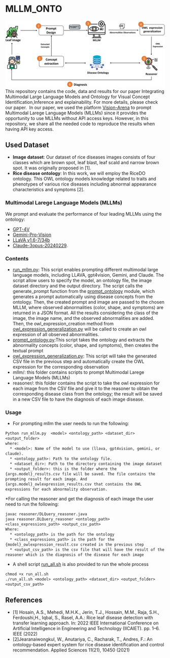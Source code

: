 # MLLM_ONTO
![Alt Text](https://github.com/anonymousUserblanked/MLLM_ONTO/blob/main/framework.PNG)
This repository contains the code, data and results for our paper Integrating Multimodal Large Language Models and Ontology for Visual Concept Identification,Inference and explainability.
For more details, please check our paper. 
In our paper, we used the platform  [Vision-Arena](https://huggingface.co/spaces/WildVision/vision-arena) to prompt Multimodal Larege Language Models (MLLMs) since it provides the opportunity to use MLLMs without API access keys.
However, in this repository, we share all the needed code to reproduce the results when having API key access.

## Used Dataset
* **Image dataset**: Our dataset of rice diseases images consists of four classes which are brown spot, leaf blast, leaf scald and narrow brown spot. It was originally proposed in [1].
* **Rice disease ontology**: In this work, we will employ the RiceDO ontology. This OWL ontology models knowledge related to traits and phenotypes of various rice diseases including abnormal appearance characteristics and symptoms [2].
### Multimodal Larege Language Models (MLLMs)
We prompt and evaluate the performance of four leading MLLMs using the ontology: 
* [GPT-4V](https://openai.com/index/gpt-4v-system-card)
* [Gemini-Pro-Vision](https://cloud.google.com/vertex-ai/generative-ai/docs/model-reference/gemini#gemini-pro-vision)
* [LLaVA v1.6-7/34b](https://huggingface.co/liuhaotian/llava-v1.6-34b)
* [Claude-3opus-20240229](https://www.anthropic.com/claude).
### Contents
* [run_mllm.py](https://github.com/anonymousUserblanked/MLLM_ONTO/blob/main/run_mllm.py): This script enables prompting different multimodal large language models, including LLAVA, gpt4vision, Gemini, and Claude. The script allow users to specify the model, an ontology file, the image dataset directory and the output directory. The script calls the generate_prompt function from the [prompt_ontology](https://github.com/anonymousUserblanked/MLLM_ONTO/blob/main/prompt_ontology.py) module, which generates a prompt automatically using disease concepts from the ontology. Then, the created prompt and image are passed to the chosen MLLM, where observed abnormalities (color, shape, and symptoms) are returned in a JSON format. All the results considering the class of the image, the image name, and the observed abnormalities are added. Then, the owl_expression_creation method from [owl_expression_generalization.py](https://github.com/anonymousUserblanked/MLLM_ONTO/blob/main/owl_expression_generalization.py)  will be called to create an owl expression of all observed abnormalities.
* [prompt_ontology.py](https://github.com/anonymousUserblanked/MLLM_ONTO/blob/main/prompt_ontology.py):This script takes the ontology and extracts the abnormality concepts (color, shape, and symptoms), then creates the textual prompt 
* [owl_expression_generalization.py](https://github.com/anonymousUserblanked/MLLM_ONTO/blob/main/owl_expression_generalization.py): This script will take the generated CSV file in the previous step and automatically create the OWL expression for the corresponding observation
* mllm/: this folder contains scripts to prompt Multimodal Larege Language Models (MLLMs) 
* reasoner/: this folder contains the script to take the owl expression for each image from the CSV file and give it to the reasoner to obtain the corresponding disease class from the ontology; the result will be saved in a new CSV file to have the diagnosis of each image disease.
### Usage
* For prompting mllm the user needs to run the following:
```
Python run_mllm.py  <model> <ontology_path> <dataset_dir> <output_folder> 
where:
  * <model>: Name of the model to use (llava, gpt4vision, gemini, or claude).
  * <ontology_path>: Path to the ontology file.
  * <dataset_dir>: Path to the directory containing the image dataset
  * <output_folder>: this is the folder where the {args.model}_results.csv file will be saved. The file contains the prompting result for each image. And {args.model}_owlexpression_results.csv that contains the OWL expressions for each abnormality observation.
```
*For calling the reasoner and get the diagnosis of each image the user need to run the following:
```
javac reasoner/DLQuery_reasoner.java
java reasoner.DLQuery_reasoner <ontology_path> <class_expressions_path> <output_csv_path>
Where:
  * <ontology_path> is the path for the ontology 
  * <class_expressions_path> is the path for the {model}_owlexpression_result.csv created in the previous step
  * <output_csv_path> is the csv file that will have the result of the reasoner which is the diagnosis of the disease for each image
```
* A shell script [run_all.sh](https://github.com/anonymousUserblanked/MLLM_ONTO/blob/main/run_all.sh) is also provided to run the whole process

```
chmod +x run_all.sh
./run_all.sh <model> <ontology_path> <dataset_dir> <output_folder> <output_csv_path>
```
## References
 * [1] Hosain, A.S., Mehedi, M.H.K., Jerin, T.J., Hossain, M.M., Raja, S.H., Ferdoushi,H., Iqbal, S., Rasel, A.A.: Rice leaf disease detection with transfer learning approach. In: 2022 IEEE International Conference on Artificial Intelligence in Engineering and Technology (IICAIET). pp. 1–6. IEEE (2022)
 * [2]Jearanaiwongkul, W., Anutariya, C., Racharak, T., Andres, F.: An ontology-based expert system for rice disease identification and control recommendation. Applied Sciences 11(21), 10450 (2021)

